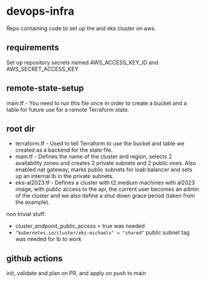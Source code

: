 # devops-infra
Repo containing code to set up the and eks cluster on aws.

## requirements
Set up repository secrets named AWS_ACCESS_KEY_ID and AWS_SECRET_ACCESS_KEY

## remote-state-setup
main.tf - You need to run this file once in order to create a bucket and a table for future use for a remote Terraform state. 
## root dir
* terraform.tf - Used to tell Terraform to use the bucket and table we created as a backend for the state file.
* main.tf - Defines the name of the cluster and region, selects 2 availability zones and creates 2 private subnets and 2 public ones.
Also enabled nat gateway, marks public subnets for loab balancer and sets up an internal lb in the private subnets.
* eks-al2023.tf - Defines a cluster with t2.medium machines with al2023 image, with public access to the api, the current user becomes an admin of the cluster and we also define a shut down grace period (taken from the example).

  
non trivial stuff: 
* cluster_endpoint_public_access = true was needed
* `"kubernetes.io/cluster/eks-michaels" = "shared"` public subnet tag was needed for lb to work
## github actions
init, validate and plan on PR, and apply on push to main
